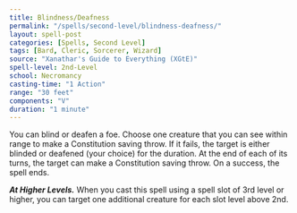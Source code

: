 ```yaml
---
title: Blindness/Deafness
permalink: "/spells/second-level/blindness-deafness/"
layout: spell-post
categories: [Spells, Second Level]
tags: [Bard, Cleric, Sorcerer, Wizard]
source: "Xanathar's Guide to Everything (XGtE)"
spell-level: 2nd-Level
school: Necromancy
casting-time: "1 Action"
range: "30 feet"
components: "V"
duration: "1 minute"
---
```


You can blind or deafen a foe. Choose one creature that you can see within range to make a Constitution saving throw. If it fails, the target is either blinded or deafened (your choice) for the duration. At the end of each of its turns, the target can make a Constitution saving throw. On a success, the spell ends.

***At Higher Levels.*** When you cast this spell using a spell slot of 3rd level or higher, you can target one additional creature for each slot level above 2nd.